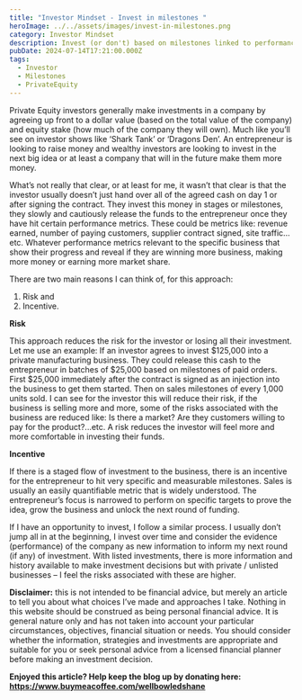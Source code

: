 ```yaml
---
title: "Investor Mindset - Invest in milestones "
heroImage: ../../assets/images/invest-in-milestones.png
category: Investor Mindset
description: Invest (or don't) based on milestones linked to performance
pubDate: 2024-07-14T17:21:00.000Z
tags:
  - Investor
  - Milestones
  - PrivateEquity
---
```

Private Equity investors generally make investments in a company by agreeing up front to a dollar value (based on the total value of the company) and equity stake (how much of the company they will own). Much like you’ll see on investor shows like ‘Shark Tank’ or ‘Dragons Den’. An entrepreneur is looking to raise money and wealthy investors are looking to invest in the next big idea or at least a company that will in the future make them more money. 

What’s not really that clear, or at least for me, it wasn’t that clear is that the investor usually doesn’t just hand over all of the agreed cash on day 1 or after signing the contract. They invest this money in stages or milestones, they slowly and cautiously release the funds to the entrepreneur once they have hit certain performance metrics. These could be metrics like: revenue earned, number of paying customers, supplier contract signed, site traffic…etc. Whatever performance metrics relevant to the specific business that show their progress and reveal if they are winning more business, making more money or earning more market share.  

There are two main reasons I can think of, for this approach:

1. Risk and 
2. Incentive. 

**Risk**

This approach reduces the risk for the investor or losing all their investment. Let me use an example: If an investor agrees to invest $125,000 into a private manufacturing business. They could release this cash to the entrepreneur in batches of $25,000 based on milestones of paid orders. First $25,000 immediately after the contract is signed as an injection into the business to get them started. Then on sales milestones of every 1,000 units sold. I can see for the investor this will reduce their risk, if the business is selling more and more, some of the risks associated with the business are reduced like: Is there a market? Are they customers willing to pay for the product?...etc. A risk reduces the investor will feel more and more comfortable in investing their funds.  

**Incentive**

If there is a staged flow of investment to the business, there is an incentive for the entrepreneur to hit very specific and measurable milestones. Sales is usually an easily quantifiable metric that is widely understood. The entrepreneur’s focus is narrowed to perform on specific targets to prove the idea, grow the business and unlock the next round of funding. 

If I have an opportunity to invest, I follow a similar process. I usually don’t jump all in at the beginning, I invest over time and consider the evidence (performance) of the company as new information to inform my next round (if any) of investment. With listed investments, there is more information and history available to make investment decisions but with private / unlisted businesses – I feel the risks associated with these are higher. 

**Disclaimer:** this is not intended to be financial advice, but merely an article to tell you about what choices I’ve made and approaches I take. Nothing in this website should be construed as being personal financial advice. It is general nature only and has not taken into account your particular circumstances, objectives, financial situation or needs. You should consider whether the information, strategies and investments are appropriate and suitable for you or seek personal advice from a licensed financial planner before making an investment decision.



**Enjoyed this article? Help keep the blog up by donating here: https://www.buymeacoffee.com/wellbowledshane**
